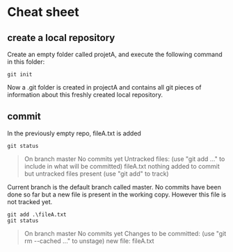 # Cheat sheet

## create a local repository
Create an empty folder called projetA, and execute the following command in this folder:
```
git init
```
Now a .git folder is created in projectA and contains all git pieces of information about this freshly created local repository.

## commit
In the previously empty repo, fileA.txt is added
```
git status
```
>On branch master
No commits yet
Untracked files:
  (use "git add <file>..." to include in what will be committed)
        fileA.txt
nothing added to commit but untracked files present (use "git add" to track)

Current branch is the default branch called master.
No commits have been done so far but a new file is present in the working copy. However this file is not tracked yet.

```
git add .\fileA.txt
git status
```
>On branch master
No commits yet
Changes to be committed:
  (use "git rm --cached <file>..." to unstage)
        new file:   fileA.txt




<!--stackedit_data:
eyJoaXN0b3J5IjpbMTE4NzI4MDQwNiwtMTc1NDQ2ODA5NV19
-->